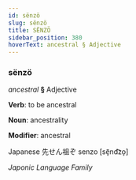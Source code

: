 ```yaml
---
id: sënzö
slug: sënzö
title: SËNZÖ
sidebar_position: 380
hoverText: ancestral § Adjective
---
```


### sënzö

*ancestral* **§** Adjective

**Verb**: to be ancestral

**Noun**: ancestrality

**Modifier**: ancestral

Japanese 先せん祖ぞ senzo [sẽ̞nd͡zo̞]

*Japonic Language Family*